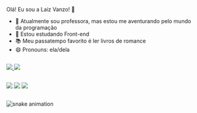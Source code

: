 Olá! Eu sou a Laiz Vanzo! 👋

- 🔭 Atualmente sou professora, mas estou me aventurando pelo mundo da programação
- 🌱 Estou estudando Front-end
- 📚 Meu passatempo favorito é ler livros de romance
- 😄 Pronouns: ela/dela

##
<div>
  <a href="https://beacons.ai/laizvanzo">
  <img heigth="180cm" src="https://github-readme-stats.vercel.app/api?username=laizvanzo&show_icons=true&theme=omni">
  <img heigth="180cm" src="https://github-readme-stats.vercel.app/api/top-langs/?username=laizvanzo&layout=compact&langs_count=16&theme=omni"></a>
</div>

##
<a href="https://linkedin.com/in/laizvanzo">
  <img src="https://img.shields.io/badge/LinkedIn-0077B5?style=for-the-badge&logo=linkedin&logoColor=white"></a>
<a href="mailto:laizvanzo@gmail.com">
  <img src="https://img.shields.io/badge/Gmail-D14836?style=for-the-badge&logo=gmail&logoColor=white"></a>
<a href="https://twitch.com/laizamaral">
  <img src="https://img.shields.io/badge/Twitch-9146FF?style=for-the-badge&logo=twitch&logoColor=white"></a>

##
![snake animation](https://github.com/rafaballerini/laizvanzo/blog/outpu/github-contribution-grid-snake.svg)
